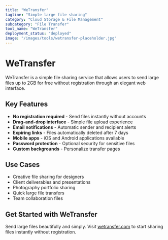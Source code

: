 ```yaml
---
title: "WeTransfer"
tagline: "Simple large file sharing"
category: "Cloud Storage & File Management"
subcategory: "File Transfer"
tool_name: "WeTransfer"
deployment_status: "deployed"
image: "/images/tools/wetransfer-placeholder.jpg"
---
```


# WeTransfer

WeTransfer is a simple file sharing service that allows users to send large files up to 2GB for free without registration through an elegant web interface.

## Key Features

- **No registration required** - Send files instantly without accounts
- **Drag-and-drop interface** - Simple file upload experience
- **Email notifications** - Automatic sender and recipient alerts
- **Expiring links** - Files automatically deleted after 7 days
- **Mobile apps** - iOS and Android applications available
- **Password protection** - Optional security for sensitive files
- **Custom backgrounds** - Personalize transfer pages

## Use Cases

- Creative file sharing for designers
- Client deliverables and presentations
- Photography portfolio sharing
- Quick large file transfers
- Team collaboration files

## Get Started with WeTransfer

Send large files beautifully and simply. Visit [wetransfer.com](https://wetransfer.com) to start sharing files instantly without registration.
